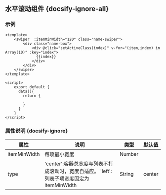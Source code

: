 ## 水平滚动组件 {docsify-ignore-all}

### 示例

```
<template>
  	<swiper  :itemMinWidth="120" class="name-swiper">
        <div class="name-box">
            <div @click="setActiveClass(index)" v-for="(item,index) in Array(10)" :key="index">
              {{index}}
            </div>
        </div>
    </swiper>
</template>

<script>
    export default {
      data(){
        return {
          
        }
      }
    }
</script>

```

### 属性说明 {docsify-ignore}

| 属性 | 说明 | 类型 | 默认值 |
| --- | --- | --- | --- |
| itemMinWidth |  每项最小宽度 | Number |  |
| type | 'center':容器总宽度与列表不打成滚动时，宽度自适应。   'left':列表子项宽度固定为itemMinWidth | String | center |
 


